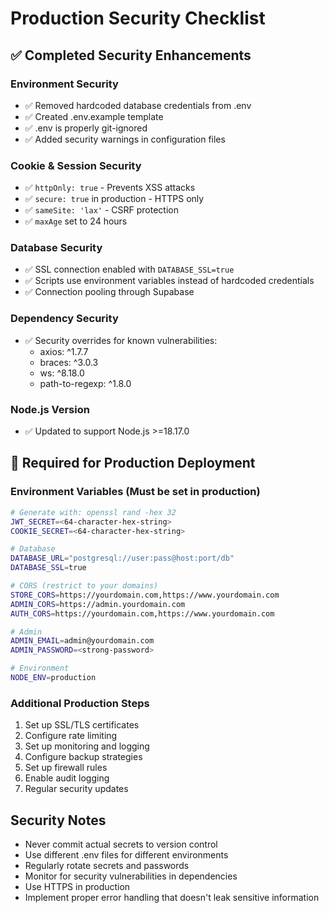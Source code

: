 # Production Security Checklist

## ✅ Completed Security Enhancements

### Environment Security

- ✅ Removed hardcoded database credentials from .env
- ✅ Created .env.example template
- ✅ .env is properly git-ignored
- ✅ Added security warnings in configuration files

### Cookie & Session Security

- ✅ `httpOnly: true` - Prevents XSS attacks
- ✅ `secure: true` in production - HTTPS only
- ✅ `sameSite: 'lax'` - CSRF protection
- ✅ `maxAge` set to 24 hours

### Database Security

- ✅ SSL connection enabled with `DATABASE_SSL=true`
- ✅ Scripts use environment variables instead of hardcoded credentials
- ✅ Connection pooling through Supabase

### Dependency Security

- ✅ Security overrides for known vulnerabilities:
  - axios: ^1.7.7
  - braces: ^3.0.3
  - ws: ^8.18.0
  - path-to-regexp: ^1.8.0

### Node.js Version

- ✅ Updated to support Node.js >=18.17.0

## 🔧 Required for Production Deployment

### Environment Variables (Must be set in production)

```bash
# Generate with: openssl rand -hex 32
JWT_SECRET=<64-character-hex-string>
COOKIE_SECRET=<64-character-hex-string>

# Database
DATABASE_URL="postgresql://user:pass@host:port/db"
DATABASE_SSL=true

# CORS (restrict to your domains)
STORE_CORS=https://yourdomain.com,https://www.yourdomain.com
ADMIN_CORS=https://admin.yourdomain.com
AUTH_CORS=https://yourdomain.com,https://www.yourdomain.com

# Admin
ADMIN_EMAIL=admin@yourdomain.com
ADMIN_PASSWORD=<strong-password>

# Environment
NODE_ENV=production
```

### Additional Production Steps

1. Set up SSL/TLS certificates
2. Configure rate limiting
3. Set up monitoring and logging
4. Configure backup strategies
5. Set up firewall rules
6. Enable audit logging
7. Regular security updates

## Security Notes

- Never commit actual secrets to version control
- Use different .env files for different environments
- Regularly rotate secrets and passwords
- Monitor for security vulnerabilities in dependencies
- Use HTTPS in production
- Implement proper error handling that doesn't leak sensitive information
